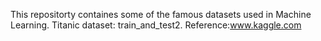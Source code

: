 This repositorty containes some of the famous datasets used in Machine Learning.
Titanic dataset: train_and_test2.
Reference:www.kaggle.com
